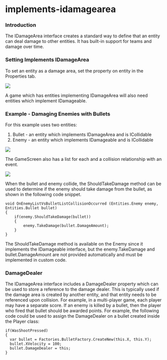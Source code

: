 # implements-idamagearea

### Introduction

The IDamageArea interface creates a standard way to define that an entity can deal damage to other entities. It has built-in support for teams and damage over time.

### Setting Implements IDamageArea

To set an entity as a damage area, set the property on entity in the Properties tab.

![](../../../../media/2021-05-img\_60a125377d75d.png)

A game which has entities implementing IDamageArea will also need entities which implement IDamageable.

### Example - Damaging Enemies with Bullets

For this example uses two entities:

1. Bullet - an entity which implements IDamageArea and is ICollidable
2. Enemy - an entity which implements IDamageable and is ICollidable

![](../../../../media/2021-05-img\_60a65c5549716.png)

The GameScreen also has a list for each and a collision relationship with an event.

![](../../../../media/2021-05-img\_60a65cb463bcd.png)

When the bullet and enemy collide, the ShouldTakeDamage method can be used to determine if the enemy should take damage from the bullet, as shown in the following code snippet.

```
void OnEnemyListVsBulletListCollisionOccurred (Entities.Enemy enemy, Entities.Bullet bullet)
{
    if(enemy.ShouldTakeDamage(bullet))
    {
        enemy.TakeDamage(bullet.DamageAmount);
    }
}
```

The ShouldTakeDamage method is available on the Enemy since it implements the IDamageable interface, but the enemy.TakeDamage and bullet.DamageAmount are not provided automatically and must be implemented in custom code.

### DamageDealer

The IDamageArea interface includes a DamageDealer property which can be used to store a reference to the damage dealer. This is typically used if the damage area is created by another entity, and that entity needs to be referenced upon collision. For example, in a multi-player game, each player may have a separate score. If an enemy is killed by a bullet, then the player who fired that bullet should be awarded points. For example, the following code could be used to assign the DamageDealer on a bullet created inside the Player class:

```
if(WasShootPressed)
{
  var bullet = Factories.BulletFactory.CreateNew(this.X, this.Y);
  bullet.XVelocity = 100;
  bullet.DamageDealer = this;
}
```

&#x20;
